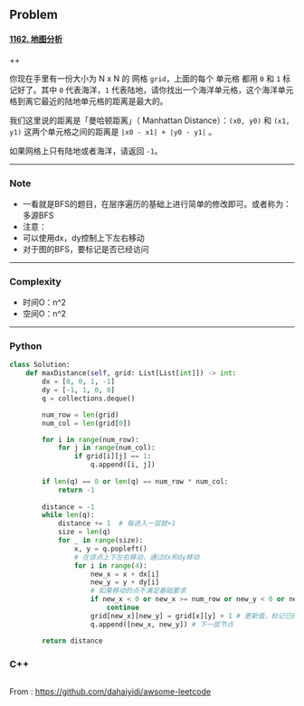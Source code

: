 ## Problem

#### [1162. 地图分析](https://leetcode-cn.com/problems/as-far-from-land-as-possible/)

++

你现在手里有一份大小为 N x N 的 网格 `grid`，上面的每个 单元格 都用 `0` 和 `1` 标记好了。其中 `0` 代表海洋，`1` 代表陆地，请你找出一个海洋单元格，这个海洋单元格到离它最近的陆地单元格的距离是最大的。

我们这里说的距离是「曼哈顿距离」（ Manhattan Distance）：`(x0, y0)` 和 `(x1, y1)` 这两个单元格之间的距离是 `|x0 - x1| + |y0 - y1|` 。

如果网格上只有陆地或者海洋，请返回 `-1`。

------

### Note

- 一看就是BFS的题目，在层序遍历的基础上进行简单的修改即可。或者称为：多源BFS
- 注意：
- 可以使用dx，dy控制上下左右移动
- 对于图的BFS，要标记是否已经访问

------

### Complexity

- 时间O：n^2
- 空间O：n^2

------

### Python

```python
class Solution:
    def maxDistance(self, grid: List[List[int]]) -> int:
        dx = [0, 0, 1, -1]
        dy = [-1, 1, 0, 0]
        q = collections.deque()

        num_row = len(grid)
        num_col = len(grid[0])

        for i in range(num_row):
            for j in range(num_col):
                if grid[i][j] == 1:
                    q.append([i, j])
        
        if len(q) == 0 or len(q) == num_row * num_col:
            return -1
        
        distance = -1
        while len(q):
            distance += 1  # 每进入一层就+1
            size = len(q)
            for _ in range(size):
                x, y = q.popleft()
                # 在该点上下左右移动，通过dx和dy移动
                for i in range(4):
                    new_x = x + dx[i]
                    new_y = y + dy[i]
                    # 如果移动的点不满足基础要求
                    if new_x < 0 or new_x >= num_row or new_y < 0 or new_y >= num_col or grid[new_x][new_y] != 0:
                        continue
                    grid[new_x][new_y] = grid[x][y] + 1 # 更新值，标记已经访问
                    q.append([new_x, new_y]) # 下一层节点

        return distance
```

### C++

```C++

```



From : https://github.com/dahaiyidi/awsome-leetcode
